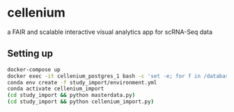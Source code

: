 # cellenium
a FAIR and scalable interactive visual analytics app for scRNA-Seq data

## Setting up
```bash
docker-compose up
docker exec -it cellenium_postgres_1 bash -c 'set -e; for f in /database_schema/*sql; do echo "Processing $f"; psql --username postgres --host=localhost --echo-errors --set ON_ERROR_STOP=on --file=$f; done'
conda env create -f study_import/environment.yml
conda activate cellenium_import
(cd study_import && python masterdata.py)
(cd study_import && python cellenium_import.py)
```
